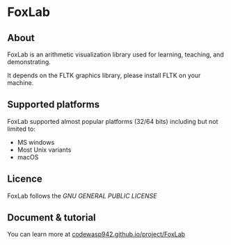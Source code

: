 # FoxLab

## About
FoxLab is an arithmetic visualization library
used for learning, teaching, and demonstrating.

It depends on the FLTK graphics library,
please install FLTK on your machine.

## Supported platforms
FoxLab supported almost popular platforms (32/64 bits)
including but not limited to:
* MS windows
* Most Unix variants
* macOS

## Licence
FoxLab follows the _GNU GENERAL PUBLIC LICENSE_

## Document & tutorial
You can learn more at [codewasp942.github.io/project/FoxLab](https://codewasp942.github.io/project/FoxLab)